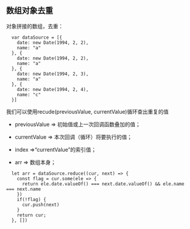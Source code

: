 ## 数组对象去重
对象拼接的数组，去重：
```
  var dataSource = [{
    date: new Date(1994, 2, 2),
    name: "a"
  }, {
    date: new Date(1994, 2, 2),
    name: "a"
  }, {
    date: new Date(1994, 2, 3),
    name: "a"
  }, {
    date: new Date(1994, 2, 4),
    name: "c"
  }]
```
我们可以使用recude(previousValue, currentValue)循环查出重复的值
- previousValue => 初始值或上一次回调函数叠加的值；

- currentValue => 本次回调（循环）将要执行的值；

- index =>“currentValue”的索引值；

- arr => 数组本身；

```
  let arr = dataSource.reduce((cur, next) => {
    const flag = cur.some(ele => {
      return ele.date.valueOf() === next.date.valueOf() && ele.name === next.name
    })
    if(!flag) {
      cur.push(next)
    }
    return cur;
  }, [])
```
